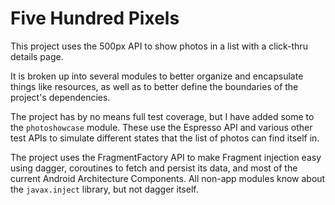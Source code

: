 # Five Hundred Pixels

This project uses the 500px API to show photos in a list with a click-thru details page.

It is broken up into several modules to better organize and encapsulate things like resources, as well as to
better define the boundaries of the project's dependencies.

The project has by no means full test coverage, but I have added some to the `photoshowcase` module. These use the
Espresso API and various other test APIs to simulate different states that the list of photos can find itself in.

The project uses the FragmentFactory API to make Fragment injection easy using dagger, coroutines to fetch and persist its data, and most of the current Android Architecture Components. All non-app modules know about the `javax.inject` library, but not dagger itself.

